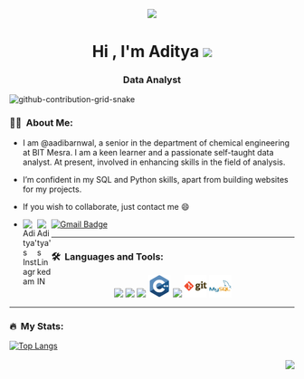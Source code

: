 <p align="center">
  <img src="https://media.giphy.com/media/M9gbBd9nbDrOTu1Mqx/giphy.gif" width="100"/>
<h1 align="center">Hi , I'm Aditya <img src="https://media.giphy.com/media/hvRJCLFzcasrR4ia7z/giphy.gif" width="40"></h1>
<h3 align="center">Data Analyst</h3>
</p>


![github-contribution-grid-snake](https://user-images.githubusercontent.com/89845641/218791674-c52db856-24d2-429f-8867-170c365730d1.svg)


### :woman_technologist: &nbsp;About Me:
- I am @aadibarnwal, a senior in the department of chemical engineering at BIT Mesra. I am a keen learner and a passionate self-taught data analyst. At present, involved in enhancing skills in the field of analysis.
- I’m confident in my SQL and Python skills, apart from building websites for my projects.
- If you wish to collaborate, just contact me 😄
- <a href="https://instagram.com/aadi1__">
   <img align="left" alt="Aditya's Instagram" width="25px" src="https://raw.githubusercontent.com/hussainweb/hussainweb/main/icons/instagram.png" />
  </a>
  <a href="https://www.linkedin.com/in/aditya-raj-0384aa234/">
   <img align="left" alt="Aditya's LinkedIN" width="25px" src="https://cdn.simpleicons.org/linkedin" />
  </a>

   [![Gmail Badge](https://img.shields.io/badge/-Aditya-c14438?style=flat-square&logo=Gmail&logoColor=white&link=mailto:barnwalaadi8@gmail.com)](mailto:barnwalaadi8@gmail.com)
 
---
### 🛠 &nbsp;Languages and Tools:

<p align="center">
  <div align="center">
  <code><img height="40" src="https://user-images.githubusercontent.com/25181517/192108374-8da61ba1-99ec-41d7-80b8-fb2f7c0a4948.png"/></code>
	 <code><img height="40" src="https://user-images.githubusercontent.com/25181517/192108891-d86b6220-e232-423a-bf5f-90903e6887c3.png"/></code>
	 <code><img height="40" src="https://user-images.githubusercontent.com/25181517/190887576-6653f877-8439-4521-82f3-403086ead892.png"/></code>
  <code><img height="40" src="https://raw.githubusercontent.com/github/explore/80688e429a7d4ef2fca1e82350fe8e3517d3494d/topics/cpp/cpp.png"></code>
  <code><img height="40" src="https://user-images.githubusercontent.com/25181517/183423507-c056a6f9-1ba8-4312-a350-19bcbc5a8697.png"/></code>
  <code><img height="40" src="https://raw.githubusercontent.com/github/explore/80688e429a7d4ef2fca1e82350fe8e3517d3494d/topics/git/git.png"></code>
  <code><img height="40" src="https://github.com/devicons/devicon/blob/master/icons/mysql/mysql-original-wordmark.svg"/></code>
  </div>
  
</p>


---
### 🔥 &nbsp;My Stats:
[![Top Langs](https://github-readme-stats.vercel.app/api/top-langs/?username=aadibarnwal&layout=compact&theme=vision-friendly-dark)](https://github.com/anuraghazra/github-readme-stats)
<div align="right">
<img src="https://komarev.com/ghpvc/?username=aadibarnwal&&style=flat-square"  align="center" />
</div> 


